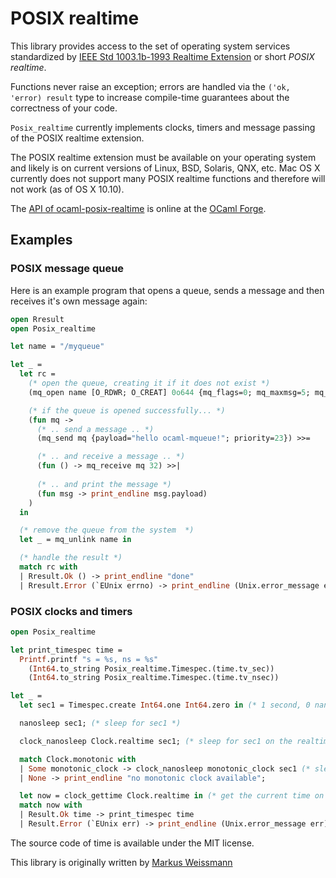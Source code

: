 # POSIX realtime

This library provides access to the set of operating system services standardized by [IEEE Std 1003.1b-1993 Realtime Extension](http://pubs.opengroup.org/onlinepubs/9699919799/functions/V2_chap02.html#tag_15_08) or short *POSIX realtime*.

Functions never raise an exception; errors are handled via the ```('ok, 'error) result``` type to increase compile-time guarantees about the correctness of your code.

```Posix_realtime``` currently implements clocks, timers and message passing of the POSIX realtime extension.

The POSIX realtime extension must be available on your operating system and likely is on current versions of Linux, BSD, Solaris, QNX, etc.
Mac OS X currently does not support many POSIX realtime functions and therefore will not work (as of OS X 10.10).

The [API of ocaml-posix-realtime](http://time.forge.ocamlcore.org/doc/) is online at the [OCaml Forge](https://forge.ocamlcore.org/).

## Examples

### POSIX message queue
Here is an example program that opens a queue, sends a message and then receives it's own message again:
```ocaml
open Rresult
open Posix_realtime

let name = "/myqueue"

let _ =
  let rc =
    (* open the queue, creating it if it does not exist *)
    (mq_open name [O_RDWR; O_CREAT] 0o644 {mq_flags=0; mq_maxmsg=5; mq_msgsize=32; mq_curmsgs=0}) >>=

    (* if the queue is opened successfully... *)
    (fun mq ->
      (* .. send a message .. *)
      (mq_send mq {payload="hello ocaml-mqueue!"; priority=23}) >>=

      (* .. and receive a message .. *)
      (fun () -> mq_receive mq 32) >>|
      
      (* .. and print the message *)
      (fun msg -> print_endline msg.payload)
    )
  in

  (* remove the queue from the system  *)
  let _ = mq_unlink name in

  (* handle the result *)
  match rc with
  | Rresult.Ok () -> print_endline "done"
  | Rresult.Error (`EUnix errno) -> print_endline (Unix.error_message errno)
```

### POSIX clocks and timers
```ocaml
open Posix_realtime

let print_timespec time =
  Printf.printf "s = %s, ns = %s"
    (Int64.to_string Posix_realtime.Timespec.(time.tv_sec))
    (Int64.to_string Posix_realtime.Timespec.(time.tv_nsec))

let _ =
  let sec1 = Timespec.create Int64.one Int64.zero in (* 1 second, 0 nanoseconds *)

  nanosleep sec1; (* sleep for sec1 *)

  clock_nanosleep Clock.realtime sec1; (* sleep for sec1 on the realtime clock *)

  match Clock.monotonic with
  | Some monotonic_clock -> clock_nanosleep monotonic_clock sec1 (* sleep for sec1 on the monotonic clock *)
  | None -> print_endline "no monotonic clock available";

  let now = clock_gettime Clock.realtime in (* get the current time on the realtime clock *)
  match now with
  | Result.Ok time -> print_timespec time
  | Result.Error (`EUnix err) -> print_endline (Unix.error_message err)
```

The source code of time is available under the MIT license.

This library is originally written by [Markus Weissmann](http://www.mweissmann.de/)
